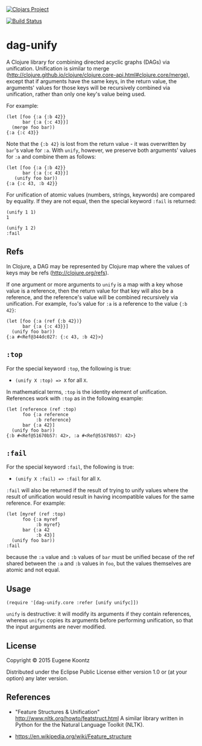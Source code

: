 [![Clojars Project](http://clojars.org/dag-unify/latest-version.svg)](http://clojars.org/dag-unify)

[![Build Status](https://secure.travis-ci.org/ekoontz/dag-unify.png?branch=master)](http://travis-ci.org/ekoontz/dag-unify)

# dag-unify

A Clojure library for combining directed acyclic graphs (DAGs) via
unification. Unification is similar to merge
(http://clojure.github.io/clojure/clojure.core-api.html#clojure.core/merge),
except that if arguments have the same keys, in the return value, the
arguments' values for those keys will be recursively combined via
unification, rather than only one key's value being used.

For example:

```
(let [foo {:a {:b 42}}
      bar {:a {:c 43}}]
  (merge foo bar))
{:a {:c 43}}
```

Note that the `{:b 42}` is lost from the return value - it was
overwritten by `bar`'s value for `:a`.  With `unify`, however, we
preserve both arguments' values for `:a` and combine them as follows:

```
(let [foo {:a {:b 42}}
      bar {:a {:c 43}}]
   (unify foo bar))
{:a {:c 43, :b 42}}
```

For unification of atomic values (numbers, strings, keywords) are
compared by equality. If they are not equal, then the special keyword
`:fail` is returned:

```
(unify 1 1)
1
```

```
(unify 1 2)
:fail
```

## Refs

In Clojure, a DAG may be represented by Clojure map where the values
of keys may be refs (http://clojure.org/refs).

If one argument or more arguments to `unify` is a map with a key whose
value is a reference, then the return value for that key will also be
a reference, and the reference's value will be combined recursively
via unification. For example, `foo`'s value for `:a` is a reference to
the value `{:b 42}`:

```
(let [foo {:a (ref {:b 42})}
      bar {:a {:c 43}}]
  (unify foo bar))
{:a #<Ref@344dc027: {:c 43, :b 42}>}
```

## `:top`

For the special keyword `:top`, the following is true:

- `(unify X :top) => X` for all `X`.

In mathematical terms, `:top` is the identity element of
unification. References work with `:top` as in the following example:

```
(let [reference (ref :top)
      foo {:a reference
           :b reference}
      bar {:a 42}]
  (unify foo bar))
{:b #<Ref@51670b57: 42>, :a #<Ref@51670b57: 42>}
```

## `:fail`

For the special keyword `:fail`, the following is true:

- `(unify X :fail) => :fail` for all `X`.

`:fail` will also be returned if the result of trying to unify values
where the result of unification would result in having incompatible
values for the same reference. For example:

```
(let [myref (ref :top)
      foo {:a myref
           :b myref}
      bar {:a 42
           :b 43}]
  (unify foo bar))
:fail
```

because the `:a` value and `:b` values of `bar` must be unified becase
of the ref shared between the `:a` and `:b` values in `foo`, but the
values themselves are atomic and not equal.

## Usage

```
(require '[dag-unify.core :refer [unify unifyc]])
```

`unify` is destructive: it will modify its arguments if they contain
references, whereas `unifyc` copies its arguments before performing
unification, so that the input arguments are never modified.

## License

Copyright © 2015 Eugene Koontz

Distributed under the Eclipse Public License either version 1.0 or (at
your option) any later version.

## References

- "Feature Structures & Unification" http://www.nltk.org/howto/featstruct.html
A similar library written in Python for the the Natural Language Toolkit (NLTK).

- https://en.wikipedia.org/wiki/Feature_structure
